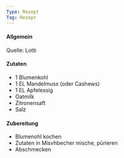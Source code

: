 ```yaml
---
Type: Rezept
Tag: Rezept
---
```


#### Allgemein
Quelle: Lotti



#### Zutaten
- 1 Blumenkohl
- 1 EL Mandelmuss (oder Cashews)
- 1 EL Apfelessig
- Oatmilk
- Zitronensaft
- Salz


#### Zubereitung
- Blumenohl kochen
- Zutaten in Misvhbecher mische, pürieren
- Abschmecken
